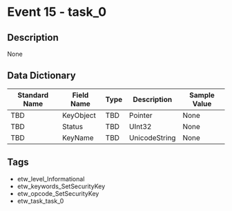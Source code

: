 # Event 15 - task_0

## Description
None

## Data Dictionary
|Standard Name|Field Name|Type|Description|Sample Value|
|---|---|---|---|---|
|TBD|KeyObject|TBD|Pointer|None|None|
|TBD|Status|TBD|UInt32|None|None|
|TBD|KeyName|TBD|UnicodeString|None|None|

## Tags
* etw_level_Informational
* etw_keywords_SetSecurityKey
* etw_opcode_SetSecurityKey
* etw_task_task_0